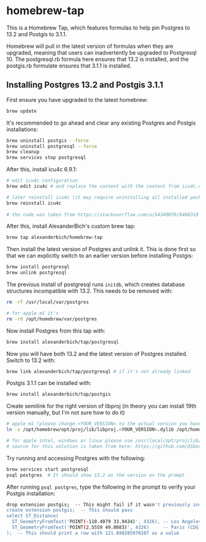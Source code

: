 # homebrew-tap

This is a Homebrew Tap, which features formulas to help pin
Postgres to 13.2 and Postgis to 3.1.1.

Homebrew will pull in the latest version of formulas when they are upgraded,
meaning that users can inadvertently be upgraded to Postgresql 10. The
postgresql.rb formula here ensures that 13.2 is installed, and the postgis.rb
formulate ensures that 3.1.1 is installed.

## Installing Postgres 13.2 and Postgis 3.1.1

First ensure you have upgraded to the latest homebrew:

```sh
brew update
```

It's recommended to go ahead and clear any existing Postgres and Postgis
installations:

```sh
brew uninstall postgis --force
brew uninstall postgresql --force
brew cleanup
brew services stop postgresql
```

After this, install icu4c 6.9.1:

```sh
# edit icu4c configuration
brew edit icu4c # and replace the content with the content from icu4c.rb from this repo

# later reinstall icu4c (it may require uninstalling all installed packages that got stuck in make install)
brew reinstall icu4c
 
# the code was taken from https://stackoverflow.com/a/54340076/8406319
```

After this, install AlexanderBich's custom brew tap:

```sh
brew tap alexanderbich/homebrew-tap
```

Then install the latest version of Postgres and unlink it. This is done first so that
we can explicitly switch to an earlier version before installing Postgis:

```sh
brew install postgresql
brew unlink postgresql
```

The previous install of postgresql runs `initdb`, which creates database structures incompatible with 13.2. This needs to be removed with:

```sh
rm -rf /usr/local/var/postgres 

# for apple m1 it's
rm -rd /opt/homebrew/var/postgres
```

Now install Postgres from this tap with:

```sh
brew install alexanderbich/tap/postgresql
```

Now you will have both 13.2 and the latest version of Postgres installed.
Switch to 13.2 with:

```sh
brew link alexanderbich/tap/postgresql # if it's not already linked
```

Postgis 3.1.1 can be installed with:

```sh
brew install alexanderbich/tap/postgis
```

Create semilink for the right version of libproj (in theory you can install 19th version manually, but I'm not sure how to do it)

```sh
# apple m1 (please change <YOUR_VERSION> to the actual version you have, you can check it with "ls /opt/homebrew/opt/proj/lib/")
ln -s /opt/homebrew/opt/proj/lib/libproj.<YOUR_VERSION>.dylib /opt/homebrew/opt/proj/lib/libproj.19.dylib

# for apple intel, windows or linux please use /usr/local/opt/proj/lib/, or something elsewhere you store your homebrew packages, then using the analogy above go to "proj/lib" folder and do the same thing there
# source for this solution is taken from here: https://github.com/OSGeo/homebrew-osgeo4mac/issues/174#issuecomment-371333912
```

Try running and accessing Postgres with the following:

```sh
brew services start postgresql
psql postgres  # It should show 13.2 as the version on the prompt
```

After running `psql postgres`, type the following in the prompt to verify your Postgis installation:

```sh
drop extension postgis;  -- This might fail if it wasn't previously installed
create extension postgis;  -- This should pass
select ST_Distance(
  ST_GeometryFromText('POINT(-118.4079 33.9434)', 4326), -- Los Angeles (LAX)
  ST_GeometryFromText('POINT(2.5559 49.0083)', 4326)     -- Paris (CDG)
);  -- This should print a row with 121.898285970107 as a value
```

